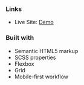 
### Links

- Live Site: [Demo](https://meet-landing-page-opal.vercel.app/)

### Built with

- Semantic HTML5 markup
- SCSS properties
- Flexbox 
- Grid
- Mobile-first workflow

 
